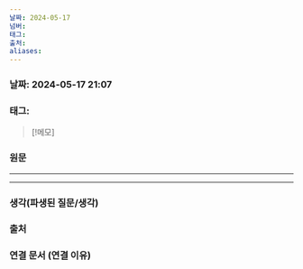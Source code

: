 ```yaml
---
날짜: 2024-05-17
넘버: 
태그: 
출처: 
aliases:
---
```

### 날짜:  2024-05-17 21:07

### 태그:

>[!메모]
>

### 원문
---

---
### 생각(파생된 질문/생각)

### 출처

### 연결 문서 (연결 이유)
